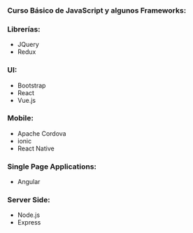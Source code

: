 ### Curso Básico de JavaScript y algunos Frameworks:

### Librerías:
* JQuery
* Redux

### UI:
* Bootstrap
* React
* Vue.js

### Mobile:
* Apache Cordova
* ionic
* React Native

### Single Page Applications:
* Angular

### Server Side:
* Node.js
* Express
